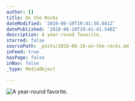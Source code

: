 ```yaml
---
author: []
title: On the Rocks
dateModified: '2016-06-10T19:41:30.681Z'
datePublished: '2016-06-10T19:41:41.548Z'
description: A year-round favorite.
starred: false
sourcePath: _posts/2016-06-10-on-the-rocks.md
inFeed: true
hasPage: false
inNav: false
_type: MediaObject

---
```

![A year-round favorite.](https://s3-us-west-2.amazonaws.com/the-grid-img/p/1a7763f404cd9600627ae8c71a8ea14cd74a80bb.jpg)